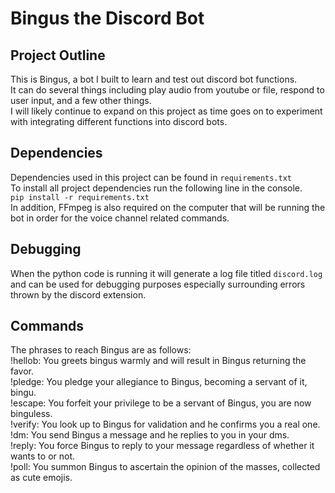 # Bingus the Discord Bot

## Project Outline
This is Bingus, a bot I built to learn and test out discord bot functions.  
It can do several things including play audio from youtube or file, respond to user input, and a few other things.  
I will likely continue to expand on this project as time goes on to experiment with integrating different functions into 
discord bots.

## Dependencies
Dependencies used in this project can be found in `requirements.txt`  
To install all project dependencies run the following line in the console.  
`pip install -r requirements.txt`  
In addition, FFmpeg is also required on the computer that will be running the bot in order for the voice channel related commands.

## Debugging 
When the python code is running it will generate a log file titled `discord.log` and can be used for debugging purposes 
especially surrounding errors thrown by the discord extension.

## Commands
The phrases to reach Bingus are as follows:  
!hellob:  You greets bingus warmly and will result in Bingus returning the favor.  
!pledge:  You pledge your allegiance to Bingus, becoming a servant of it, bingu.  
!escape:  You forfeit your privilege to be a servant of Bingus, you are now binguless.  
!verify:  You look up to Bingus for validation and he confirms you a real one.  
!dm:  You send Bingus a message and he replies to you in your dms.  
!reply:  You force Bingus to reply to your message regardless of whether it wants to or not.  
!poll:  You summon Bingus to ascertain the opinion of the masses, collected as cute emojis.  
